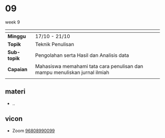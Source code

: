 # 09
week 9

<span> | <span>
:- | :-
**Minggu** | 17/10 - 21/10
**Topik** | Teknik Penulisan
**Sub-topik** | Pengolahan serta Hasil dan Analisis data
**Capaian** | Mahasiswa memahami tata cara penulisan dan mampu menuliskan jurnal ilmiah
||


## materi
+ ..


## vicon
+ Zoom [96808990099](https://itb-ac-id.zoom.us/j/96808990099?pwd=aUdLdys0dG5EbGxKRmJtanlJM2pRdz09)